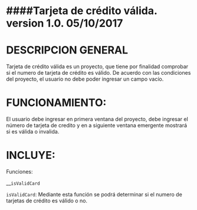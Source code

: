 ####Tarjeta de crédito válida. version 1.0. 05/10/2017
=================

DESCRIPCION GENERAL
===================

Tarjeta de crédito válida es un proyecto, que tiene por finalidad comprobar si el numero de tarjeta de crédito es válido. De acuerdo con las condiciones del proyecto, el usuario no debe poder ingresar un campo vacío. 

FUNCIONAMIENTO:
==============

El usuario debe ingresar en primera ventana del proyecto, debe ingresar el número de tarjeta de credito y en a siguiente ventana emergente mostrará si es válida o invalida. 


INCLUYE:
========

Funciones:

 __```isValidCard```

```isValidCard```: Mediante esta función se podrá determinar si el numero de tarjetas de crédito es válido o no. 




